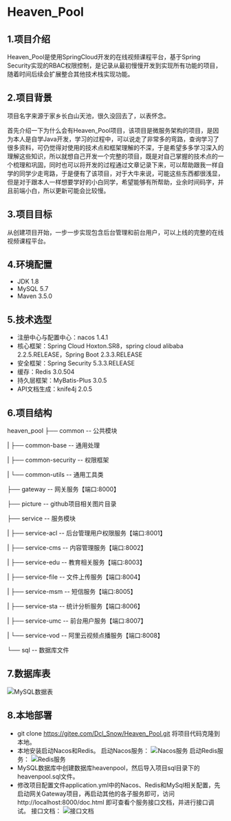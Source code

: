 # Heaven_Pool
## 1.项目介绍

Heaven_Pool是使用SpringCloud开发的在线视频课程平台，基于Spring Security实现的RBAC权限控制，是记录从最初慢慢开发到实现所有功能的项目，随着时间后续会扩展整合其他技术栈实现功能。

## 2.项目背景

项目名字来源于家乡长白山天池，很久没回去了，以表怀念。

首先介绍一下为什么会有Heaven_Pool项目，该项目是微服务架构的项目，是因为本人是自学Java开发，学习的过程中，可以说走了非常多的弯路，查询学习了很多资料，可仍觉得对使用的技术点和框架理解的不深，于是希望多多学习深入的理解这些知识，所以就想自己开发一个完整的项目，既是对自己掌握的技术点的一个梳理和巩固，同时也可以将开发的过程通过文章记录下来，可以帮助跟我一样自学的同学少走弯路，于是便有了该项目，对于大牛来说，可能这些东西都很浅显，但是对于跟本人一样想要学好的小白同学，希望能够有所帮助，业余时间码字，并且前端小白，所以更新可能会比较慢。

## 3.项目目标

从创建项目开始，一步一步实现包含后台管理和前台用户，可以上线的完整的在线视频课程平台。

## 4.环境配置

- JDK 1.8
- MySQL 5.7
- Maven 3.5.0

## 5.技术选型

- 注册中心与配置中心：nacos 1.4.1
- 核心框架：Spring Cloud Hoxton.SR8，spring cloud alibaba 2.2.5.RELEASE，Spring Boot 2.3.3.RELEASE
- 安全框架：Spring Security 5.3.3.RELEASE
- 缓存：Redis 3.0.504
- 持久层框架：MyBatis-Plus 3.0.5
- API文档生成：knife4j 2.0.5
## 6.项目结构

heaven_pool
├── common -- 公共模块

|    ├── common-base -- 通用处理

|    ├── common-security -- 权限框架

|    └── common-utils -- 通用工具类

├── gateway -- 网关服务【端口:8000】

├── picture -- github项目相关图片目录

├── service -- 服务模块

|    ├── service-acl -- 后台管理用户权限服务【端口:8001】

|    ├── service-cms -- 内容管理服务【端口:8002】

|    ├── service-edu -- 教育相关服务【端口:8003】

|    ├── service-file -- 文件上传服务【端口:8004】

|    ├── service-msm -- 短信服务【端口:8005】

|    ├── service-sta -- 统计分析服务【端口:8006】

|    ├── service-umc -- 前台用户服务【端口:8007】

|    └── service-vod -- 阿里云视频点播服务【端口:8008】

└── sql -- 数据库文件

## 7.数据库表

![MySQL数据表](https://gitee.com/Dcl_Snow/Heaven_Pool/blob/master/picture/heavenpool%E6%95%B0%E6%8D%AE%E5%BA%93.png)

## 8.本地部署

- git clone https://gitee.com/Dcl_Snow/Heaven_Pool.git 将项目代码克隆到本地。
- 本地安装启动Nacos和Redis。
启动Nacos服务：
![Nacos服务](https://gitee.com/Dcl_Snow/Heaven_Pool/blob/master/picture/%E6%B3%A8%E5%86%8C%E4%B8%AD%E5%BF%83.png)
启动Redis服务：
![Redis服务](https://gitee.com/Dcl_Snow/Heaven_Pool/blob/master/picture/Redis.png)
- MySQL数据库中创建数据库heavenpool，然后导入项目sql目录下的heavenpool.sql文件。
- 修改项目配置文件application.yml中的Nacos、Redis和MySql相关配置，先启动网关Gateway项目，再启动其他的各子服务即可，访问http://localhost:8000/doc.html 即可查看个服务接口文档，并进行接口调试。
接口文档：
![接口文档](https://gitee.com/Dcl_Snow/Heaven_Pool/blob/master/picture/%E6%8E%A5%E5%8F%A3%E6%96%87%E6%A1%A3.png)
